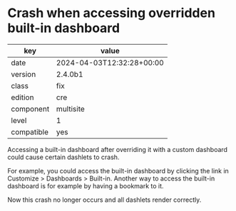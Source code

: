 [//]: # (werk v2)
# Crash when accessing overridden built-in dashboard

key        | value
---------- | ---
date       | 2024-04-03T12:32:28+00:00
version    | 2.4.0b1
class      | fix
edition    | cre
component  | multisite
level      | 1
compatible | yes

Accessing a built-in dashboard after overriding it with a custom dashboard
could cause certain dashlets to crash.

For example, you could access the built-in dashboard by clicking the link
in Customize > Dashboards > Built-in. Another way to access the built-in
dashboard is for example by having a bookmark to it.

Now this crash no longer occurs and all dashlets render correctly.
